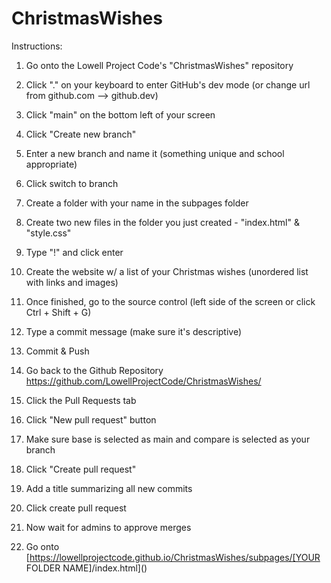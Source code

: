 # ChristmasWishes

Instructions:

1. Go onto the Lowell Project Code's "ChristmasWishes" repository
2. Click "." on your keyboard to enter GitHub's dev mode (or change url from github.com -->  github.dev)

3. Click "main" on the bottom left of your screen
4. Click "Create new branch"
5. Enter a new branch and name it (something unique and school appropriate)
6. Click switch to branch

7. Create a folder with your name in the subpages folder
8. Create two new files in the folder you just created - "index.html" & "style.css"
9. Type "!" and click enter
10. Create the website w/ a list of your Christmas wishes (unordered list with links and images)

11. Once finished, go to the source control (left side of the screen or click Ctrl + Shift + G)
12. Type a commit message (make sure it's descriptive)
13. Commit & Push

14. Go back to the Github Repository https://github.com/LowellProjectCode/ChristmasWishes/
15. Click the Pull Requests tab
16. Click "New pull request" button
17. Make sure base is selected as main and compare is selected as your branch
18. Click "Create pull request"
19. Add a title summarizing all new commits
20. Click create pull request

21. Now wait for admins to approve merges

22. Go onto [https://lowellprojectcode.github.io/ChristmasWishes/subpages/[YOUR FOLDER NAME]/index.html]()
